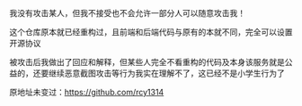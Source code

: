 我没有攻击某人，但我不接受也不会允许一部分人可以随意攻击我！

这个仓库原本就已经重构过，且前端和后端代码与原有的本就不同，完全可以设置开源协议

被攻击后我做出了回应和解释，但某些人完全不看重构的代码及本身该服务就是公益的，还要继续恶意截图攻击等行为我实在理解不了，这已经不是小学生行为了

原地址未变过：https://github.com/rcy1314
